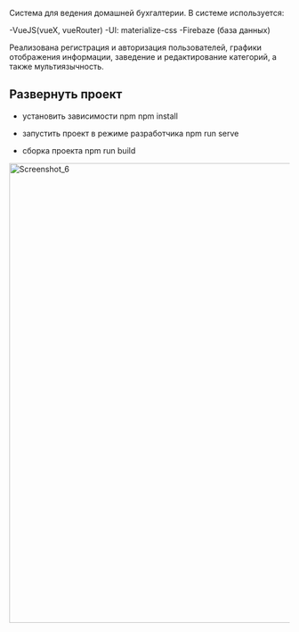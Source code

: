 Система для ведения домашней бухгалтерии.
В системе используeтся: 

-VueJS(vueX, vueRouter)
-UI: materialize-css
-Firebaze (база данных)

Реализована регистрация и авторизация пользователей, графики отображения информации, заведение и редактирование категорий, а также мультиязычность. 

## Развернуть проект
- установить зависимости npm
npm install

- запустить проект в режиме разработчика 
npm run serve

- сборка проекта
npm run build

<img width="824" alt="Screenshot_6" src="https://user-images.githubusercontent.com/47146778/112766391-4c626b80-901a-11eb-825d-3d83ff10b0e8.png">
